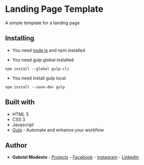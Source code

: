 # Landing Page Template

A simple template for a landing page

## Installing

* You need [node js](https://nodejs.org/en/) and npm installed

* You need gulp global installed
  
```
npm install --global gulp-cli
```

* You need install gulp local

```
npm install --save-dev gulp
```

## Built with

* HTML 5
* CSS 3
* Javascript
* [Gulp](https://gulpjs.com/) - Automate and enhance your workflow

## Author

* **Gabriel Modesto** - [Projects](https://github.com/gabrielrmodesto) - [Facebook](https://pt-br.facebook.com/gabriel.rodriguesmodesto) - [Instagram](https://www.instagram.com/gabrielmodesto5/) - [Linkedin](https://br.linkedin.com/in/gabrielrmodesto)